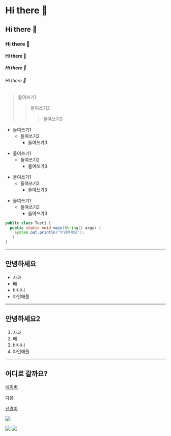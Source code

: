 <!-- 마크다운 태그 -->
# Hi there 👋
## Hi there 👋
### Hi there 👋
#### Hi there 👋
##### Hi there 👋
###### Hi there 👋

> 들여쓰기1
>   > 들여쓰기2
>   >   >들여쓰기3

* 들여쓰기1
  * 들여쓰기2
     * 들여쓰기3

+ 들여쓰기1
  + 들여쓰기2
     + 들여쓰기3

- 들여쓰기1
  - 들여쓰기2
     - 들여쓰기3
     
* 들여쓰기1
  - 들여쓰기2
     + 들여쓰기3

<!--
<pre>
<code>
-->
```java
public class Test1 {
  public static void main(String[] args) {
    System.out.println("안녕하세요");
   }
}
```
<!--
</code>
</pre>
-->

<!--
**sksmsdltjsrud/sksmsdltjsrud** is a ✨ _special_ ✨ repository because its `README.md` (this file) appears on your GitHub profile.

Here are some ideas to get you started:

- 🔭 I’m currently working on ...
- 🌱 I’m currently learning ...
- 👯 I’m looking to collaborate on ...
- 🤔 I’m looking for help with ...
- 💬 Ask me about ...
- 📫 How to reach me: ...
- 😄 Pronouns: ...
- ⚡ Fun fact: ...
-->

<hr/>
<h2>안녕하세요</h2>
<ul>
 <li>사과</li>
 <li>배</li>
 <li>바나나</li>
 <li>파인애플</li>
 </ul>
 
<hr/>
<h2>안녕하세요2</h2>
<ol>
 <li>사과</li>
 <li>배</li>
 <li>바나나</li>
 <li>파인애플</li>
 </ol>
 
 <hr/>
 
 <h2>어디로 갈까요?</h2>
 <p><a href="http://www.naver.com">네이버</a></p>
 <p><a href="http://www.daum.net">다음</a></p>
 <p><a href="http://blog.naver.com/tjsrud3456">선경이</a></p>
 
 <p>
  <a href="http://blog.naver.com/tjsrud3456">
   <img src="http://49.142.157.251:9090/javagreenS_lsk/trip/202274114348162_IEEH8343.JPG/" />
  </a>
 </p>
 
 <img src="https://img.shields.io/badge/이선경-000000?style=Pug&logo=Pug&logoColor=#A86454">
 <img src="https://img.shields.io/badge/이선경-000000?style=badge&logo=Pug&logoColor=#A86454">
